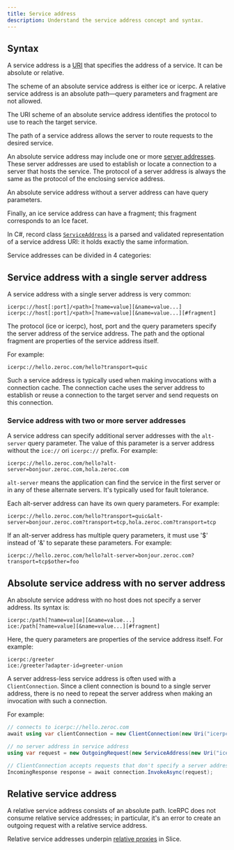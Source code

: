 ```yaml
---
title: Service address
description: Understand the service address concept and syntax.
---
```


## Syntax

A service address is a [URI][uri] that specifies the address of a service. It can be absolute or relative.

The scheme of an absolute service address is either ice or icerpc. A relative service address is an absolute path—query
parameters and fragment are not allowed.

The URI scheme of an absolute service address identifies the protocol to use to reach the target service.

The path of a service address allows the server to route requests to the desired service.

An absolute service address may include one or more [server addresses](../connection/server-address). These server
addresses are used to establish or locate a connection to a server that hosts the service. The protocol of a server
address is always the same as the protocol of the enclosing service address.

An absolute service address without a server address can have query parameters.

Finally, an ice service address can have a fragment; this fragment corresponds to an Ice facet.

In C#, record class [`ServiceAddress`][service-address] is a parsed and validated representation of a service address
URI: it holds exactly the same information.

Service addresses can be divided in 4 categories:

## Service address with a single server address

A service address with a single server address is very common:

```
icerpc://host[:port]/<path>[?name=value][&name=value...]
icerpc://host[:port]/<path>[?name=value][&name=value...][#fragment]
```

The protocol (ice or icerpc), host, port and the query parameters specify the server address of the service address. The
path and the optional fragment are properties of the service address itself.

For example:

```
icerpc://hello.zeroc.com/hello?transport=quic
```

Such a service address is typically used when making invocations with a connection cache. The connection cache uses the
server address to establish or reuse a connection to the target server and send requests on this connection.

### Service address with two or more server addresses

A service address can specify additional server addresses with the `alt-server` query parameter. The value of this
parameter is a server address without the `ice://` ori `icerpc://` prefix. For example:

```
icerpc://hello.zeroc.com/hello?alt-server=bonjour.zeroc.com,hola.zeroc.com
```

`alt-server` means the application can find the service in the first server or in any of these alternate servers. It's
typically used for fault tolerance.

Each alt-server address can have its own query parameters. For example:

```
icerpc://hello.zeroc.com/hello?transport=quic&alt-server=bonjour.zeroc.com?transport=tcp,hola.zeroc.com?transport=tcp
```

If an alt-server address has multiple query parameters, it must use '$' instead of '&' to separate these parameters.
For example:

```
icerpc://hello.zeroc.com/hello?alt-server=bonjour.zeroc.com?transport=tcp$other=foo
```

## Absolute service address with no server address

An absolute service address with no host does not specify a server address. Its syntax is:

```
icerpc:/path[?name=value][&name=value...]
ice:/path[?name=value][&name=value...][#fragment]
```

Here, the query parameters are properties of the service address itself. For example:

```
icerpc:/greeter
ice:/greeter?adapter-id=greeter-union
```

A server address-less service address is often used with a `ClientConnection`. Since a client connection is bound to a
single server address, there is no need to repeat the server address when making an invocation with such a connection.

For example:

```csharp
// connects to icerpc://hello.zeroc.com
await using var clientConnection = new ClientConnection(new Uri("icerpc://hello.zeroc.com"));

// no server address in service address
using var request = new OutgoingRequest(new ServiceAddress(new Uri("icerpc:/greeter")));

// ClientConnection accepts requests that don't specify a server address
IncomingResponse response = await connection.InvokeAsync(request);
```

## Relative service address

A relative service address consists of an absolute path. IceRPC does not consume relative service addresses;
in particular, it's an error to create an outgoing request with a relative service address.

Relative service addresses underpin [relative proxies][relative-proxies] in Slice.

[relative-proxies]: /slice2/language-guide/proxy-types#relative-proxy
[service-address]: csharp:IceRpc.ServiceAddress
[uri]: https://en.wikipedia.org/wiki/Uniform_Resource_Identifier
